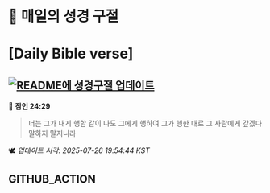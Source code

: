 # 🙏 매일의 성경 구절
# [Daily Bible verse]
## [![README에 성경구절 업데이트](https://github.com/DONGSUKA/first_test/actions/workflows/update-readme-bible.yml/badge.svg)](https://github.com/DONGSUKA/first_test/actions/workflows/update-readme-bible.yml)
<!-- START_BIBLE_VERSE -->
📖 **잠언 24:29**
> 너는 그가 내게 행함 같이 나도 그에게 행하여 그가 행한 대로 그 사람에게 갚겠다 말하지 말지니라

🕊️ _업데이트 시각: 2025-07-26 19:54:44 KST_
  <!-- END_BIBLE_VERSE -->
## GITHUB_ACTION
